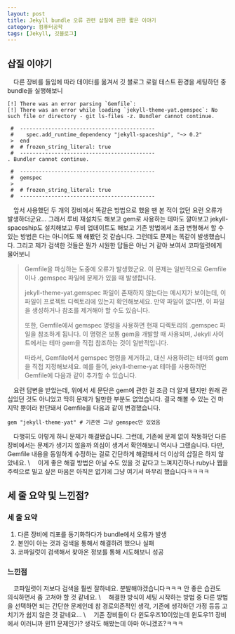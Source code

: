 ```yaml
---
layout: post
title: Jekyll bundle 오류 관련 삽질에 관한 짧은 이야기
category: 컴퓨터공학
tags: [Jekyll, 깃블로그]
---
```


## 삽질 이야기

&emsp;다른 장비를 들임에 따라 데이터를 옮겨서 깃 블로그 로컬 테스트 환경을 세팅하던 중 bundle을 실행해보니

~~~ Shell
[!] There was an error parsing `Gemfile`:
[!] There was an error while loading `jekyll-theme-yat.gemspec`: No such file or directory - git ls-files -z. Bundler cannot continue.

 #  -------------------------------------------
 #    spec.add_runtime_dependency "jekyll-spaceship", "~> 0.2"
 >  end
 #  # frozen_string_literal: true
 #  -------------------------------------------
. Bundler cannot continue.

 #  -------------------------------------------
 #  gemspec
 >
 #  # frozen_string_literal: true
 #  -------------------------------------------
~~~

&emsp;앞서 사용했던 두 개의 장비에서 똑같은 방법으로 했을 땐 본 적이 없던 요런 오류가 발생하더군요... 그래서 루비 재설치도 해보고 gem로 사용하는 테마도 깔아보고 jekyll-spaceship도 설치해보고 루비 업데이트도 해보고 기존 방법에서 조금 변형해서 할 수 있는 방법은 다는 아니어도 꽤 해봤던 것 같습니다. 그런데도 문제는 똑같이 발생했습니다. 그리고 제가 검색한 것들은 뭔가 시원한 답들은 아닌 거 같아 보여서 코파일럿에게 물어보니

> Gemfile을 파싱하는 도중에 오류가 발생했군요. 이 문제는 일반적으로 Gemfile이나 .gemspec 파일에 문제가 있을 때 발생합니다.
> 
> jekyll-theme-yat.gemspec 파일이 존재하지 않는다는 메시지가 보이는데, 이 파일이 프로젝트 디렉토리에 있는지 확인해보세요. 만약 파일이 없다면, 이 파일을 생성하거나 참조를 제거해야 할 수도 있습니다.
> 
> 또한, Gemfile에서 gemspec 명령을 사용하면 현재 디렉토리의 .gemspec 파일을 참조하게 됩니다. 이 명령은 보통 gem을 개발할 때 사용되며, Jekyll 사이트에서는 테마 gem을 직접 참조하는 것이 일반적입니다.
> 
> 따라서, Gemfile에서 gemspec 명령을 제거하고, 대신 사용하려는 테마의 gem을 직접 지정해보세요. 예를 들어, jekyll-theme-yat 테마를 사용하려면 Gemfile에 다음과 같이 추가할 수 있습니다.

&emsp;요런 답변을 받았는데, 위에서 세 문단은 gem에 관한 걸 조금 더 알게 됐지만 원래 관심있던 것도 아니었고 딱히 문제가 될만한 부분도 없었습니다. 결국 해볼 수 있는 건 마지막 뿐이라 판단돼서 Gemfile을 다음과 같이 변경했습니다.

~~~ Gemfile
gem "jekyll-theme-yat" # 기존엔 그냥 gemspec만 있었음
~~~

&emsp;다행히도 이렇게 하니 문제가 해결됐습니다. 그런데, 기존에 문제 없이 작동하던 다른 장비에서는 문제가 생기지 않을까 의심이 생겨서 확인해보니 역시나 그랬습니다. 다만, Gemfile 내용을 동일하게 수정하는 걸로 간단하게 해결돼서 더 이상의 삽질은 하지 않았네요. \\
&emsp;이게 좋은 해결 방법은 아닐 수도 있을 것 같다고 느껴지긴하나 ruby나 웹을 주력으로 밀고 싶은 마음은 아직은 없기에 그냥 여기서 마무리 했습니다ㅋㅋㅋㅋ

## 세 줄 요약 및 느낀점?

### 세 줄 요약
1. 다른 장비에 리포를 동기화하다가 bundle에서 오류가 발생
2. 본인이 아는 것과 검색을 통해서 해결하려 했으나 실패
3. 코파일럿이 검색해서 찾아온 정보를 통해 시도해보니 성공

### 느낀점
&emsp;코파일럿이 저보다 검색을 훨씬 잘하네요. 분발해야겠습니다ㅋㅋㅋ 안 좋은 습관도 의식하면서 좀 고쳐야 할 것 같네요. \\
&emsp;해결한 방식이 세팅 시작하는 방법 중 다른 방법을 선택하면 되는 간단한 문제인데 참 경로의존적인 생각, 기존에 생각하던 가정 등등 고치기가 쉽지 않은 것 같네요... \\
&emsp;기존 장비들이 다 윈도우즈10이었는데 윈도우11 장비에서 이러니까 윈11 문제인가? 생각도 해봤는데 아마 아니겠죠?ㅋㅋㅋ